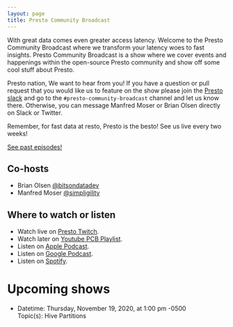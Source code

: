 ```yaml
---
layout: page
title: Presto Community Broadcast
---
```


<div markdown="1" class="leftcol widecol">

With great data comes even greater access latency. Welcome to the Presto 
Community Broadcast where we transform your latency woes to fast insights.
Presto Community Broadcast is a show where we cover events and happenings within
the open-source Presto community and show off some cool stuff about Presto.

Presto nation, We want to hear from you! If you have a question or pull request 
that you would like us to feature on the show please join the 
[Presto slack](https://prestosql.io/slack) and go to the 
`#presto-community-broadcast` channel and let us know there. Otherwise, you can
message Manfred Moser or Brian Olsen directly on Slack or Twitter.

Remember, for fast data at resto, Presto is the besto! See us live every two
weeks!


<a class="button" href="/broadcast/episodes.html">See past episodes!</a>

## Co-hosts

 - Brian Olsen [@bitsondatadev](https://twitter.com/bitsondatadev)
 - Manfred Moser [@simpligility](https://twitter.com/simpligility)

## Where to watch or listen

 - Watch live on <a href="https://www.twitch.tv/prestosql" target="_blank">Presto Twitch</a>.
 - Watch later on <a href="https://www.youtube.com/playlist?list=PLFnr63che7war_NzC7CJQjFuUKLYC7nYh" target="_blank">Youtube PCB Playlist</a>.
 - Listen on <a href="https://podcasts.apple.com/us/podcast/presto-community-broadcast/id1533484786" target="_blank">Apple Podcast</a>.
 - Listen on <a href="https://podcasts.google.com/feed/aHR0cHM6Ly9mZWVkcy5idXp6c3Byb3V0LmNvbS8xMzc0NTMyLnJzcw==" target="_blank">Google Podcast</a>.
 - Listen on <a href="https://open.spotify.com/show/53ZrVCCmZSsEmvlNfzpWSL" target="_blank">Spotify</a>.

# Upcoming shows
 <ul>
    <li>
        Datetime: Thursday, November 19, 2020, at 1:00 pm -0500 <br/>
        Topic(s): Hive Partitions
    </li>
 </ul>

</div>